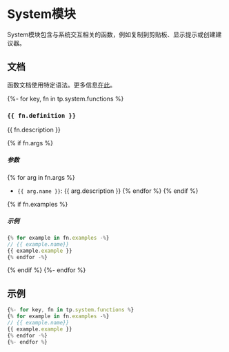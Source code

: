 # System模块

System模块包含与系统交互相关的函数，例如复制到剪贴板、显示提示或创建建议器。

<!-- toc -->

## 文档

函数文档使用特定语法。更多信息[在此](../../syntax.md#函数文档语法)。

{%- for key, fn in tp.system.functions %}
### `{{ fn.definition }}` 

{{ fn.description }}

{% if fn.args %}
##### 参数

{% for arg in fn.args %}
- `{{ arg.name }}`: {{ arg.description }}
{% endfor %}
{% endif %}

{% if fn.examples %}
##### 示例

```javascript
{% for example in fn.examples -%}
// {{ example.name}}
{{ example.example }}
{% endfor -%}
```
{% endif %}
{%- endfor %}

## 示例

```javascript
{%- for key, fn in tp.system.functions %}
{% for example in fn.examples -%}
// {{ example.name}}
{{ example.example }}
{% endfor -%}
{%- endfor %}
```